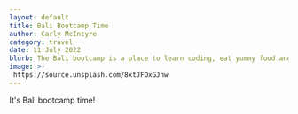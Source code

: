 ```yaml
---
layout: default
title: Bali Bootcamp Time
author: Carly McIntyre
category: travel
date: 11 July 2022
blurb: The Bali bootcamp is a place to learn coding, eat yummy food and drink all the iced coffees you want. Let's dive in to more details.
image: >-
 https://source.unsplash.com/8xtJFOxGJhw
---
```


It's Bali bootcamp time!